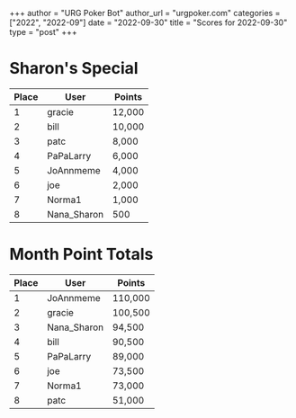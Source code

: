 +++
author = "URG Poker Bot"
author_url = "urgpoker.com"
categories = ["2022", "2022-09"]
date = "2022-09-30"
title = "Scores for 2022-09-30"
type = "post"
+++
# Sharon's Special

| Place | User | Points |
|-------|------|--------|
| 1 | gracie | 12,000 |
| 2 | bill | 10,000 |
| 3 | patc | 8,000 |
| 4 | PaPaLarry | 6,000 |
| 5 | JoAnnmeme | 4,000 |
| 6 | joe | 2,000 |
| 7 | Norma1 | 1,000 |
| 8 | Nana_Sharon | 500 |

# Month Point Totals

| Place | User | Points |
|-------|------|--------|
| 1 | JoAnnmeme | 110,000 |
| 2 | gracie | 100,500 |
| 3 | Nana_Sharon | 94,500 |
| 4 | bill | 90,500 |
| 5 | PaPaLarry | 89,000 |
| 6 | joe | 73,500 |
| 7 | Norma1 | 73,000 |
| 8 | patc | 51,000 |
